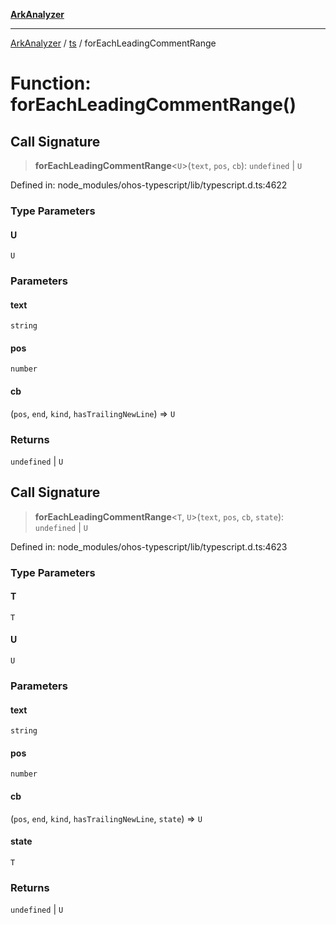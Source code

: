 [**ArkAnalyzer**](../../../../README.md)

***

[ArkAnalyzer](../../../../globals.md) / [ts](../README.md) / forEachLeadingCommentRange

# Function: forEachLeadingCommentRange()

## Call Signature

> **forEachLeadingCommentRange**\<`U`\>(`text`, `pos`, `cb`): `undefined` \| `U`

Defined in: node\_modules/ohos-typescript/lib/typescript.d.ts:4622

### Type Parameters

#### U

`U`

### Parameters

#### text

`string`

#### pos

`number`

#### cb

(`pos`, `end`, `kind`, `hasTrailingNewLine`) => `U`

### Returns

`undefined` \| `U`

## Call Signature

> **forEachLeadingCommentRange**\<`T`, `U`\>(`text`, `pos`, `cb`, `state`): `undefined` \| `U`

Defined in: node\_modules/ohos-typescript/lib/typescript.d.ts:4623

### Type Parameters

#### T

`T`

#### U

`U`

### Parameters

#### text

`string`

#### pos

`number`

#### cb

(`pos`, `end`, `kind`, `hasTrailingNewLine`, `state`) => `U`

#### state

`T`

### Returns

`undefined` \| `U`
